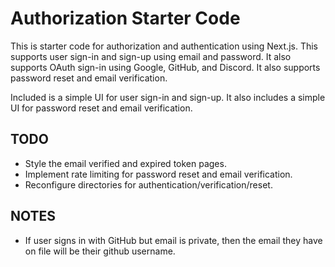 # Authorization Starter Code

This is starter code for authorization and authentication using Next.js. This supports user sign-in and sign-up using email and password. It also supports OAuth sign-in using Google, GitHub, and Discord. It also supports password reset and email verification.

Included is a simple UI for user sign-in and sign-up. It also includes a simple UI for password reset and email verification.

## TODO

- Style the email verified and expired token pages.
- Implement rate limiting for password reset and email verification.
- Reconfigure directories for authentication/verification/reset.

## NOTES

- If user signs in with GitHub but email is private, then the email they have on file will be their github username.
